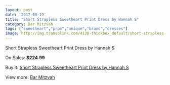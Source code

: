 ```yaml
---
layout: post
date: '2017-08-19'
title: "Short Strapless Sweetheart Print Dress by Hannah S"
category: Bar Mitzvah
tags: ["sweetheart","prom","unique","brand","dresses"]
image: http://img.transblink.com/4138-thickbox_default/short-strapless-sweetheart-print-dress-by-hannah-s.jpg
---
```

Short Strapless Sweetheart Print Dress by Hannah S

On Sales: **$224.99**
<a href="https://www.transblink.com/en/bar-mitzvah/1308-short-strapless-sweetheart-print-dress-by-hannah-s.html"><amp-img layout="responsive" width="600" height="600" src="//img.transblink.com/4138-thickbox_default/short-strapless-sweetheart-print-dress-by-hannah-s.jpg" alt="Short Strapless Sweetheart Print Dress by Hannah S 0" /></a>
<a href="https://www.transblink.com/en/bar-mitzvah/1308-short-strapless-sweetheart-print-dress-by-hannah-s.html"><amp-img layout="responsive" width="600" height="600" src="//img.transblink.com/4139-thickbox_default/short-strapless-sweetheart-print-dress-by-hannah-s.jpg" alt="Short Strapless Sweetheart Print Dress by Hannah S 1" /></a>

Buy it: [Short Strapless Sweetheart Print Dress by Hannah S](https://www.transblink.com/en/bar-mitzvah/1308-short-strapless-sweetheart-print-dress-by-hannah-s.html "Short Strapless Sweetheart Print Dress by Hannah S")

View more: [Bar Mitzvah](https://www.transblink.com/en/2-bar-mitzvah "Bar Mitzvah")